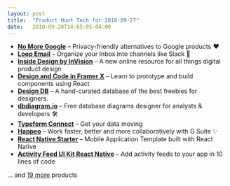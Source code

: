 ```yaml
---
layout: post
title:  "Product Hunt Tech for 2018-09-27"
date:   2018-09-28T14:05:05-04:00
---
```


* **[No More Google](https://www.producthunt.com/posts/no-more-google?utm_campaign=producthunt-api&utm_medium=api&utm_source=Application%3A+Daily+Digest+RSS+%28ID%3A+3202%29)** – Privacy-friendly alternatives to Google products ❤️
* **[Loop Email](https://www.producthunt.com/posts/loop-email?utm_campaign=producthunt-api&utm_medium=api&utm_source=Application%3A+Daily+Digest+RSS+%28ID%3A+3202%29)** – Organize your Inbox into channels like Slack 💌
* **[Inside Design by InVision](https://www.producthunt.com/posts/inside-design-by-invision?utm_campaign=producthunt-api&utm_medium=api&utm_source=Application%3A+Daily+Digest+RSS+%28ID%3A+3202%29)** – A new online resource for all things digital product design
* **[Design and Code in Framer X](https://www.producthunt.com/posts/design-and-code-in-framer-x?utm_campaign=producthunt-api&utm_medium=api&utm_source=Application%3A+Daily+Digest+RSS+%28ID%3A+3202%29)** – Learn to prototype and build components using React
* **[Design DB](https://www.producthunt.com/posts/design-db?utm_campaign=producthunt-api&utm_medium=api&utm_source=Application%3A+Daily+Digest+RSS+%28ID%3A+3202%29)** – A hand-curated database of the best freebies for designers.
* **[dbdiagram.io](https://www.producthunt.com/posts/dbdiagram-io?utm_campaign=producthunt-api&utm_medium=api&utm_source=Application%3A+Daily+Digest+RSS+%28ID%3A+3202%29)** – Free database diagrams designer for analysts & developers 🛠
* **[Typeform Connect](https://www.producthunt.com/posts/typeform-connect?utm_campaign=producthunt-api&utm_medium=api&utm_source=Application%3A+Daily+Digest+RSS+%28ID%3A+3202%29)** – Get your data moving
* **[Happeo](https://www.producthunt.com/posts/happeo?utm_campaign=producthunt-api&utm_medium=api&utm_source=Application%3A+Daily+Digest+RSS+%28ID%3A+3202%29)** – Work faster, better and more collaboratively with G Suite ✨
* **[React Native Starter](https://www.producthunt.com/posts/react-native-starter?utm_campaign=producthunt-api&utm_medium=api&utm_source=Application%3A+Daily+Digest+RSS+%28ID%3A+3202%29)** – Mobile Application Template built with React Native
* **[Activity Feed UI Kit React Native](https://www.producthunt.com/posts/activity-feed-ui-kit-react-native?utm_campaign=producthunt-api&utm_medium=api&utm_source=Application%3A+Daily+Digest+RSS+%28ID%3A+3202%29)** – Add activity feeds to your app in 10 lines of code

… and [19 more](https://www.producthunt.com/tech) products